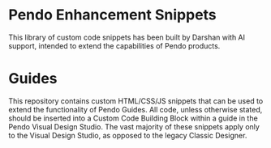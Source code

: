 # Pendo Enhancement Snippets
 This library of custom code snippets has been built by Darshan with AI support, intended to extend the capabilities of Pendo products.

# Guides
 This repository contains custom HTML/CSS/JS snippets that can be used to extend the functionality of Pendo Guides. All code, unless otherwise stated, should be inserted into a Custom Code Building Block within a guide in the Pendo Visual Design Studio. The vast majority of these snippets apply only to the Visual Design Studio, as opposed to the legacy Classic Designer.


